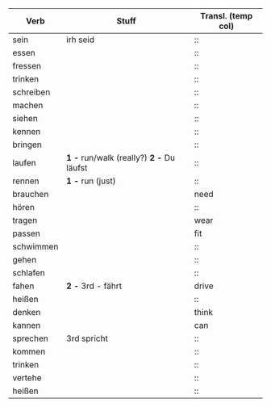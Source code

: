 Verb  | Stuff | Transl. (temp col) |
----- | ----- | ------------------ |
sein | irh seid | :: |
essen | | :: |
fressen | | :: |
trinken | | :: |
schreiben | | :: |
machen | | :: |
siehen | | :: |
kennen | | :: |
bringen | | :: |
laufen | **1 -** run/walk (really?) **2 -** Du läufst | :: |
rennen | **1 -** run (just) | :: |
brauchen | | need |
hören | | :: |
tragen | | wear |
passen | | fit |
schwimmen | | :: |
gehen | | :: |
schlafen | | :: |
fahen | **2 -** 3rd - fährt | drive |
heißen | | :: |
denken | | think |
kannen | | can |
sprechen | 3rd spricht | :: |
kommen | | :: |
trinken | | :: |
vertehe | | :: |
heißen | | :: |

